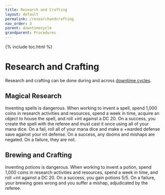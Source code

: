 ```yaml
---
title: Research and Crafting
layout: default
permalink: /researchandcrafting
nav_order: 3
parent: downtimecycle
grandparent: Procedures
---
```


{% include toc.html %}

# Research and Crafting

Research and crafting can be done during and across [downtime cycles](downtimecycle). 

## Magical Research

Inventing spells is dangerous. When working to invent a spell, spend 1,000 coins in research activities and resources, spend a week in time, acquire an object to house the spell, and roll +int against a DC 20. On a success, you create the spell with the referee and must cast it once using all of your mana dice. On a fail, roll all of your mana dice and make a +warded defense save against your int defense. On a success, any dooms and mishaps are negated. On a failure, they are not. 


## Brewing and Crafting

Inventing potions is dangerous. When working to invent a potion, spend 1,000 coins in research activities and resources, spend a week in time, and roll +int against a DC 20. On a success, you gain potions 5/5. On a failure, your brewing goes wrong and you suffer a mishap, adjudicated by the referee. 